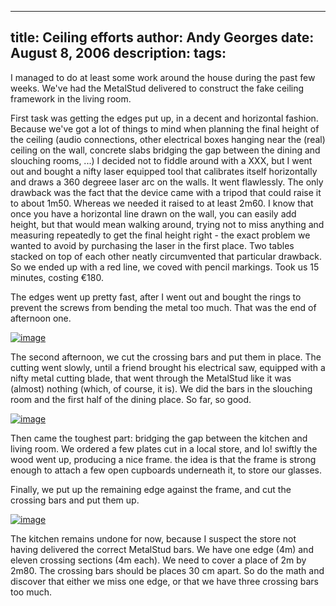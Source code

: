 -----
title:  Ceiling efforts
author: Andy Georges
date: August 8, 2006
description: 
tags: 
-----







I managed to do at least some work around the house during the past few
weeks. We've had the MetalStud delivered to construct the fake ceiling
framework in the living room.


First task was getting the edges put up, in a decent and horizontal
fashion. Because we've got a lot of things to mind when planning the
final height of the ceiling (audio connections, other electrical boxes
hanging near the (real) ceiling on the wall, concrete slabs bridging the
gap between the dining and slouching rooms, ...) I decided not to fiddle
around with a XXX, but I went out and bought a nifty laser equipped tool
that calibrates itself horizontally and draws a 360 degreee laser arc on
the walls. It went flawlessly. The only drawback was the fact that the
device came with a tripod that could raise it to about 1m50. Whereas we
needed it raised to at least 2m60. I know that once you have a
horizontal line drawn on the wall, you can easily add height, but that
would mean walking around, trying not to miss anything and measuring
repeatedly to get the final height right - the exact problem we wanted
to avoid by purchasing the laser in the first place. Two tables stacked
on top of each other neatly circumvented that particular drawback. So we
ended up with a red line, we coved with pencil markings. Took us 15
minutes, costing €180.


The edges went up pretty fast, after I went out and bought the rings to
prevent the screws from bending the metal too much. That was the end of
afternoon one.


[![image](99C24F1B-CB15-4A6E-AA0E-A2D4B5028672-1.jpg)](http://www.flickr.com/photos/itkovian/191576058/)


The second afternoon, we cut the crossing bars and put them in place.
The cutting went slowly, until a friend brought his electrical saw,
equipped with a nifty metal cutting blade, that went through the
MetalStud like it was (almost) nothing (which, of course, it is). We did
the bars in the slouching room and the first half of the dining place.
So far, so good.


[![image](99C24F1B-CB15-4A6E-AA0E-A2D4B5028672-2.jpg)](http://www.flickr.com/photos/itkovian/191576248/)


Then came the toughest part: bridging the gap between the kitchen and
living room. We ordered a few plates cut in a local store, and lo!
swiftly the wood went up, producing a nice frame. the idea is that the
frame is strong enough to attach a few open cupboards underneath it, to
store our glasses.


Finally, we put up the remaining edge against the frame, and cut the
crossing bars and put them up.


[![image](99C24F1B-CB15-4A6E-AA0E-A2D4B5028672-3.jpg)](http://www.flickr.com/photos/itkovian/209949455/)


The kitchen remains undone for now, because I suspect the store not
having delivered the correct MetalStud bars. We have one edge (4m) and
eleven crossing sections (4m each). We need to cover a place of 2m by
2m80. The crossing bars should be places 30 cm apart. So do the math and
discover that either we miss one edge, or that we have three crossing
bars too much.




